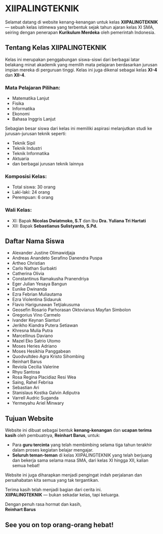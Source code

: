 # XIIPALINGTEKNIK

Selamat datang di website  kenang-kenangan untuk kelas **XIIPALINGTEKNIK** — sebuah kelas istimewa yang terbentuk sejak tahun ajaran kelas XI SMA, seiring dengan penerapan **Kurikulum Merdeka** oleh pemerintah Indonesia.

## Tentang Kelas XIIPALINGTEKNIK

Kelas ini merupakan penggabungan siswa-siswi dari berbagai latar belakang minat akademik yang memilih mata pelajaran berdasarkan jurusan impian mereka di perguruan tinggi. Kelas ini juga dikenal sebagai kelas **XI-4** dan **XII-4**.

### Mata Pelajaran Pilihan:
- Matematika Lanjut
- Fisika
- Informatika
- Ekonomi
- Bahasa Inggris Lanjut

Sebagian besar siswa dari kelas ini memiliki aspirasi melanjutkan studi ke jurusan-jurusan teknik seperti:
- Teknik Sipil
- Teknik Industri
- Teknik Informatika
- Aktuaria
- dan berbagai jurusan teknik lainnya

### Komposisi Kelas:
- Total siswa: 30 orang
- Laki-laki: 24 orang
- Perempuan: 6 orang

### Wali Kelas:
- XI: Bapak **Nicolas Dwiatmoko, S.T** dan Ibu **Dra. Yuliana Tri Hartati**
- XII: Bapak **Sebastianus Sulistyanto, S.Pd.**

## Daftar Nama Siswa

- Alexander Justine Olimawidjaja
- Andreas Anandeto Serafino Danendra Puspa
- Artheo Christian
- Carlo Nathan Surbakti
- Catherina Olivia
- Constantinus Ramakusha Pranendriya
- Eger Julian Yesaya Bangun
- Eunike Dwinanda
- Ezra Febrian Muliautama
- Ezra Violentina Sidauruk
- Flavio Harigunawan Tetjiakusuma
- Geosefin Rosario Parhorasan Oktovianus Mayfan Simbolon
- Gregorius Vino Carmelo
- Ivander Keynan Sianturi
- Jerikho Kiandra Putera Setiawan
- Khresna Mulia Putra
- Marcellinus Daviano
- Mazel Eko Satrio Utomo
- Moses Heries Adriano
- Moses Hesikhia Panggabean
- Quodvultdeo Agra Kristo Sihombing
- Reinhart Barus
- Reviola Cecilia Valerine
- Rhyu Santosa
- Rosa Regina Placidiaz Resi Wea
- Saing, Rahel Febrisa
- Sebastian Ari
- Stanislaus Kostka Galvin Adiputra
- Varrell Audric Suganda
- Yermeyahu Ariel Minwary

## Tujuan Website

Website ini dibuat sebagai bentuk **kenang-kenangan** dan **ucapan terima kasih** oleh pembuatnya, **Reinhart Barus**, untuk:

- Para **guru tercinta** yang telah membimbing selama tiga tahun terakhir dalam proses kegiatan belajar mengajar.
- **Seluruh teman-teman** di kelas XIIPALINGTEKNIK yang telah berjuang dan bekerja sama selama masa SMA, dari kelas XI hingga XII, kalian semua hebat!

Website ini juga diharapkan menjadi pengingat indah perjalanan dan persahabatan kita semua yang tak tergantikan.


Terima kasih telah menjadi bagian dari cerita ini.  
**XIIPALINGTEKNIK** — bukan sekadar kelas, tapi keluarga.

Dengan penuh rasa hormat dan kasih,  
**Reinhart Barus**

## See you on top orang-orang hebat!
